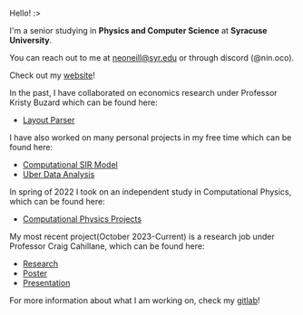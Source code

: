 Hello! :>

I'm a senior studying in **Physics and Computer Science** at **Syracuse University**. 

You can reach out to me at [neoneill@syr.edu](mailto:neoneill@syr.edu) or through discord (@nin.oco).

Check out my [website](https://ninoc0.github.io/home/)!

In the past, I have collaborated on economics research under Professor Kristy Buzard which can be found here:

- [Layout Parser](https://github.com/ninoc0/Layout-Parser)

I have also worked on many personal projects in my free time which can be found here:
- [Computational SIR Model](https://github.com/ninoc0/Computational_SIR_Model)
- [Uber Data Analysis](https://github.com/ninoc0/Uber-Data-Analysis)

In spring of 2022 I took on an independent study in Computational Physics, which can be found here:
- [Computational Physics Projects](https://github.com/ninoc0/Computational-Physics-Projects)

My most recent project(October 2023-Current) is a research job under Professor Craig Cahillane, which can be found here:
- [Research](https://github.com/ninoc0/Research)
- [Poster](https://github.com/ninoc0/Research/blob/main/Research-Poster.png)
- [Presentation](https://dcc.ligo.org/G2401553)

For more information about what I am working on, check my [gitlab](https://gitlab.com/ninoc0)!

